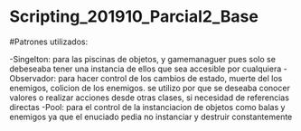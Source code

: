 # Scripting_201910_Parcial2_Base

#Patrones utilizados: 

-Singelton: para las piscinas de objetos, y gamemanaguer pues solo se debeseaba tener una instancia de ellos que sea accesible por cualquiera 
-Observador: para hacer control de los cambios de estado, muerte del los enemigos, colicion de los enemigos. se utilizo por que se deseaba conocer valores o realizar acciones desde otras clases, si necesidad de referencias directas
-Pool: para el control de la instanciacion de objetos como balas y enemigos ya que el enuciado pedia no instanciar y destruir constantemente
